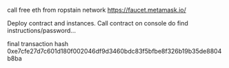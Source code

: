 call free eth from ropstain network 
https://faucet.metamask.io/

Deploy contract and instances.
Call contract on console do find instructions/password...

final transaction hash
0xe7cfe27d7c601d180f002046df9d3460bdc83f5bfbe8f326b19b35de8804b8ba